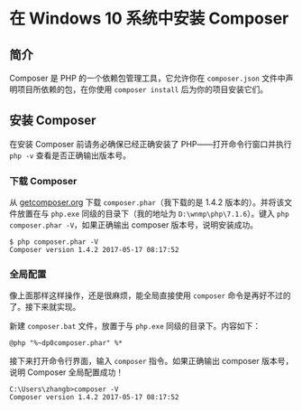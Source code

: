 # 在 Windows 10 系统中安装 Composer

## 简介

Composer 是 PHP 的一个依赖包管理工具，它允许你在 `composer.json` 文件中声明项目所依赖的包，在你使用 `composer install` 后为你的项目安装它们。

## 安装 Composer

在安装 Composer 前请务必确保已经正确安装了 PHP――打开命令行窗口并执行 `php -v` 查看是否正确输出版本号。

### 下载 Composer

从 [getcomposer.org][1] 下载 `composer.phar`（我下载的是 1.4.2 版本的）。并将该文件放置在与 `php.exe` 同级的目录下（我的地址为 `D:\wnmp\php\7.1.6`）。键入 `php composer.phar -V`，如果正确输出 composer 版本号，说明安装成功。

```
$ php composer.phar -V
Composer version 1.4.2 2017-05-17 08:17:52
```

### 全局配置

像上面那样这样操作，还是很麻烦，能全局直接使用 `composer` 命令是再好不过的了。接下来就实现。

新建 `composer.bat` 文件，放置于与 `php.exe` 同级的目录下。内容如下：

```
@php "%~dp0composer.phar" %*
```

接下来打开命令行界面，输入 `composer` 指令。如果正确输出 composer 版本号，说明 Composer 全局配置成功！

```
C:\Users\zhangb>composer -V
Composer version 1.4.2 2017-05-17 08:17:52
```

[1]: https://getcomposer.org/download/